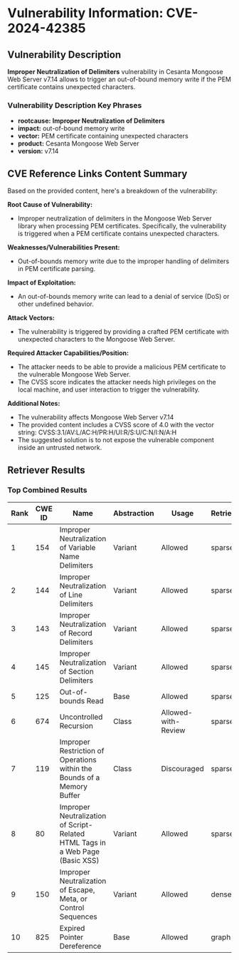 # Vulnerability Information: CVE-2024-42385

## Vulnerability Description
**Improper Neutralization of Delimiters** vulnerability in Cesanta Mongoose Web Server v7.14 allows to trigger an out-of-bound memory write if the PEM certificate contains unexpected characters.

### Vulnerability Description Key Phrases
- **rootcause:** **Improper Neutralization of Delimiters**
- **impact:** out-of-bound memory write
- **vector:** PEM certificate containing unexpected characters
- **product:** Cesanta Mongoose Web Server
- **version:** v7.14

## CVE Reference Links Content Summary
Based on the provided content, here's a breakdown of the vulnerability:

**Root Cause of Vulnerability:**
- Improper neutralization of delimiters in the Mongoose Web Server library when processing PEM certificates. Specifically, the vulnerability is triggered when a PEM certificate contains unexpected characters.

**Weaknesses/Vulnerabilities Present:**
- Out-of-bounds memory write due to the improper handling of delimiters in PEM certificate parsing.

**Impact of Exploitation:**
- An out-of-bounds memory write can lead to a denial of service (DoS) or other undefined behavior.

**Attack Vectors:**
- The vulnerability is triggered by providing a crafted PEM certificate with unexpected characters to the Mongoose Web Server.

**Required Attacker Capabilities/Position:**
- The attacker needs to be able to provide a malicious PEM certificate to the vulnerable Mongoose Web Server.
- The CVSS score indicates the attacker needs high privileges on the local machine, and user interaction to trigger the vulnerability.

**Additional Notes:**
- The vulnerability affects Mongoose Web Server v7.14
- The provided content includes a CVSS score of 4.0 with the vector string: CVSS:3.1/AV:L/AC:H/PR:H/UI:R/S:U/C:N/I:N/A:H
- The suggested solution is to not expose the vulnerable component inside an untrusted network.

## Retriever Results

### Top Combined Results

| Rank | CWE ID | Name | Abstraction | Usage  | Retrievers | Individual Scores |
|------|--------|------|-------------|-------|------------|-------------------|
| 1 | 154 | Improper Neutralization of Variable Name Delimiters | Variant | Allowed | sparse | 0.173 |
| 2 | 144 | Improper Neutralization of Line Delimiters | Variant | Allowed | sparse | 0.166 |
| 3 | 143 | Improper Neutralization of Record Delimiters | Variant | Allowed | sparse | 0.161 |
| 4 | 145 | Improper Neutralization of Section Delimiters | Variant | Allowed | sparse | 0.159 |
| 5 | 125 | Out-of-bounds Read | Base | Allowed | sparse | 0.156 |
| 6 | 674 | Uncontrolled Recursion | Class | Allowed-with-Review | sparse | 0.155 |
| 7 | 119 | Improper Restriction of Operations within the Bounds of a Memory Buffer | Class | Discouraged | sparse | 0.155 |
| 8 | 80 | Improper Neutralization of Script-Related HTML Tags in a Web Page (Basic XSS) | Variant | Allowed | sparse | 0.154 |
| 9 | 150 | Improper Neutralization of Escape, Meta, or Control Sequences | Variant | Allowed | dense | 0.661 |
| 10 | 825 | Expired Pointer Dereference | Base | Allowed | graph | 0.002 |

